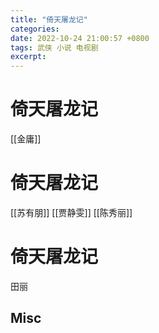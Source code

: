 ```yaml
---
title: "倚天屠龙记"
categories: 
date: 2022-10-24 21:00:57 +0800
tags: 武侠 小说 电视剧
excerpt: 
---
```


# 倚天屠龙记

[[金庸]]

# 倚天屠龙记

[[苏有朋]]
[[贾静雯]]
[[陈秀丽]]

# 倚天屠龙记

田丽


## Misc


